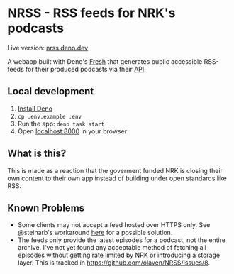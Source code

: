 # NRSS - RSS feeds for NRK's podcasts

Live version: [nrss.deno.dev](https://nrss.deno.dev/)

A webapp built with Deno's [Fresh](https://fresh.deno.dev/) that generates
public accessible RSS-feeds for their produced podcasts via their
[API](https://psapi.nrk.no/documentation/).

## Local development

1. [Install Deno](https://deno.land/manual/getting_started/installation)
1. `cp .env.example .env`
1. Run the app: `deno task start`
1. Open [localhost:8000](http://localhost:8000) in your browser

## What is this?

This is made as a reaction that the goverment funded NRK is closing their own
content to their own app instead of building under open standards like RSS.

## Known Problems

- Some clients may not accept a feed hosted over HTTPS only. See @steinarb's workaround [here](https://github.com/olaven/NRSS/issues/5#issuecomment-1488840679) for a possible solution.
- The feeds only provide the latest episodes for a podcast, not the entire archive. I've not yet found any acceptable method of fetching all episodes without getting rate limited by NRK or introducing a storage layer. This is tracked in https://github.com/olaven/NRSS/issues/8.
